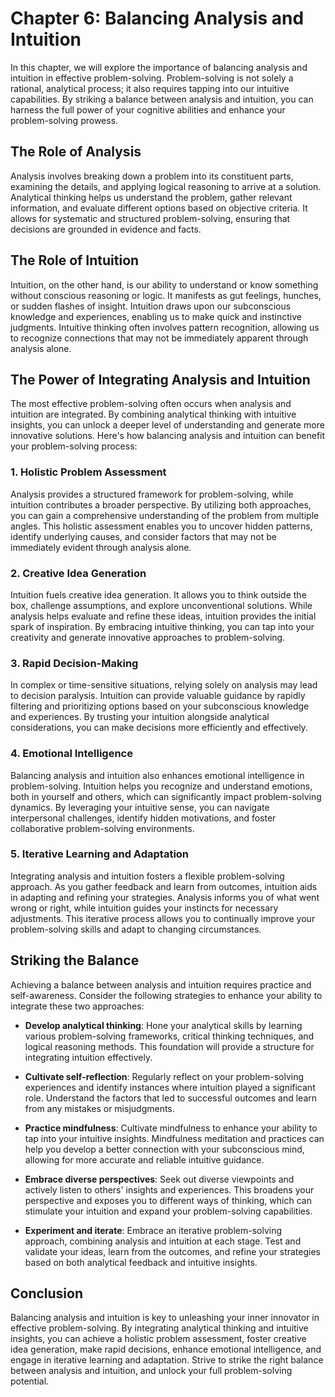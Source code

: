 Chapter 6: Balancing Analysis and Intuition
===========================================

In this chapter, we will explore the importance of balancing analysis and intuition in effective problem-solving. Problem-solving is not solely a rational, analytical process; it also requires tapping into our intuitive capabilities. By striking a balance between analysis and intuition, you can harness the full power of your cognitive abilities and enhance your problem-solving prowess.

The Role of Analysis
--------------------

Analysis involves breaking down a problem into its constituent parts, examining the details, and applying logical reasoning to arrive at a solution. Analytical thinking helps us understand the problem, gather relevant information, and evaluate different options based on objective criteria. It allows for systematic and structured problem-solving, ensuring that decisions are grounded in evidence and facts.

The Role of Intuition
---------------------

Intuition, on the other hand, is our ability to understand or know something without conscious reasoning or logic. It manifests as gut feelings, hunches, or sudden flashes of insight. Intuition draws upon our subconscious knowledge and experiences, enabling us to make quick and instinctive judgments. Intuitive thinking often involves pattern recognition, allowing us to recognize connections that may not be immediately apparent through analysis alone.

The Power of Integrating Analysis and Intuition
-----------------------------------------------

The most effective problem-solving often occurs when analysis and intuition are integrated. By combining analytical thinking with intuitive insights, you can unlock a deeper level of understanding and generate more innovative solutions. Here's how balancing analysis and intuition can benefit your problem-solving process:

### 1. Holistic Problem Assessment

Analysis provides a structured framework for problem-solving, while intuition contributes a broader perspective. By utilizing both approaches, you can gain a comprehensive understanding of the problem from multiple angles. This holistic assessment enables you to uncover hidden patterns, identify underlying causes, and consider factors that may not be immediately evident through analysis alone.

### 2. Creative Idea Generation

Intuition fuels creative idea generation. It allows you to think outside the box, challenge assumptions, and explore unconventional solutions. While analysis helps evaluate and refine these ideas, intuition provides the initial spark of inspiration. By embracing intuitive thinking, you can tap into your creativity and generate innovative approaches to problem-solving.

### 3. Rapid Decision-Making

In complex or time-sensitive situations, relying solely on analysis may lead to decision paralysis. Intuition can provide valuable guidance by rapidly filtering and prioritizing options based on your subconscious knowledge and experiences. By trusting your intuition alongside analytical considerations, you can make decisions more efficiently and effectively.

### 4. Emotional Intelligence

Balancing analysis and intuition also enhances emotional intelligence in problem-solving. Intuition helps you recognize and understand emotions, both in yourself and others, which can significantly impact problem-solving dynamics. By leveraging your intuitive sense, you can navigate interpersonal challenges, identify hidden motivations, and foster collaborative problem-solving environments.

### 5. Iterative Learning and Adaptation

Integrating analysis and intuition fosters a flexible problem-solving approach. As you gather feedback and learn from outcomes, intuition aids in adapting and refining your strategies. Analysis informs you of what went wrong or right, while intuition guides your instincts for necessary adjustments. This iterative process allows you to continually improve your problem-solving skills and adapt to changing circumstances.

Striking the Balance
--------------------

Achieving a balance between analysis and intuition requires practice and self-awareness. Consider the following strategies to enhance your ability to integrate these two approaches:

* **Develop analytical thinking**: Hone your analytical skills by learning various problem-solving frameworks, critical thinking techniques, and logical reasoning methods. This foundation will provide a structure for integrating intuition effectively.

* **Cultivate self-reflection**: Regularly reflect on your problem-solving experiences and identify instances where intuition played a significant role. Understand the factors that led to successful outcomes and learn from any mistakes or misjudgments.

* **Practice mindfulness**: Cultivate mindfulness to enhance your ability to tap into your intuitive insights. Mindfulness meditation and practices can help you develop a better connection with your subconscious mind, allowing for more accurate and reliable intuitive guidance.

* **Embrace diverse perspectives**: Seek out diverse viewpoints and actively listen to others' insights and experiences. This broadens your perspective and exposes you to different ways of thinking, which can stimulate your intuition and expand your problem-solving capabilities.

* **Experiment and iterate**: Embrace an iterative problem-solving approach, combining analysis and intuition at each stage. Test and validate your ideas, learn from the outcomes, and refine your strategies based on both analytical feedback and intuitive insights.

Conclusion
----------

Balancing analysis and intuition is key to unleashing your inner innovator in effective problem-solving. By integrating analytical thinking and intuitive insights, you can achieve a holistic problem assessment, foster creative idea generation, make rapid decisions, enhance emotional intelligence, and engage in iterative learning and adaptation. Strive to strike the right balance between analysis and intuition, and unlock your full problem-solving potential.

